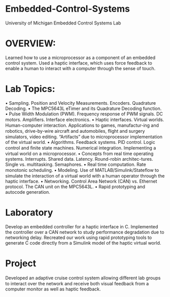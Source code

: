 # Embedded-Control-Systems
University of Michigan Embedded Control Systems Lab
# OVERVIEW: 
Learned how to use a microprocessor as a component of an embedded control system. Used a haptic interface, which uses force feedback to enable a human to interact with a computer through the sense of touch. 
# Lab Topics:
• Sampling. Position and Velocity Measurements. Encoders. Quadrature Decoding. 
• The MPC5643L eTimer and its Quadrature Decoding function. • Pulse Width Modulation (PWM). Frequency response of PWM signals. DC motors. Ampliﬁers. Interface electronics.
• Haptic interfaces. Virtual worlds. Human-computer interaction. Applications to games, manufactur-ing and robotics, drive-by-wire aircraft and automobiles, ﬂight and surgery simulators, video editing. “Artifacts” due to microprocessor implementation of the virtual world.
• Algorithms. Feedback systems. PID control. Logic control and ﬁnite state machines. Numerical integration. Implementing a virtual world on a microprocessor.
• Concepts from real time operating systems. Interrupts. Shared data. Latency. Round-robin architec-tures. Single vs. multitasking. Semaphores.
• Real time computation. Rate monotonic scheduling.
• Modeling. Use of MATLAB/Simulink/Stateﬂow to simulate the interaction of a virtual world with a human operator through the haptic interface.
• Networking. Control Area Network (CAN) vs. Ethernet protocol. The CAN unit on the MPC5643L. 
• Rapid prototyping and autocode generation.
# Laboratory
Develop an embedded controller for a haptic interface in C. Implemented the controller over a CAN network to study performance degradation due to networking delay. Recreated our work using rapid prototyping tools to generate C code directly from a Simulink model of the haptic virtual world.
# Project
Developed an adaptive cruise control system allowing diﬀerent lab groups to interact over the network and receive both visual feedback from a computer monitor as well as haptic feedback.
